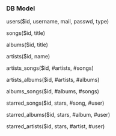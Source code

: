 ### DB Model

users($id, username, mail, passwd, type)

songs($id, title)

albums($id, title)

artists($id, name)

artists_songs($id, #artists, #songs)

artists_albums($id, #artists, #albums)

albums_songs($id, #albums, #songs)

starred_songs($id, stars, #song, #user)

starred_albums($id, stars, #album, #user)

starred_artists($id, stars, #artist, #user)
